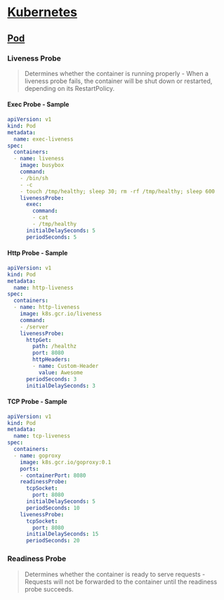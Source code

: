 
# [Kubernetes](../index)

## [Pod](./index)

### Liveness Probe

> Determines whether the container is running properly - When a liveness probe fails, the container will be shut down or restarted, depending on its RestartPolicy.

#### Exec Probe - Sample

```yaml
apiVersion: v1
kind: Pod
metadata:
  name: exec-liveness
spec:
  containers:
  - name: liveness
    image: busybox
    command:
    - /bin/sh
    - -c
    - touch /tmp/healthy; sleep 30; rm -rf /tmp/healthy; sleep 600
    livenessProbe:
      exec:
        command:
        - cat
        - /tmp/healthy
      initialDelaySeconds: 5
      periodSeconds: 5
 ```

#### Http Probe - Sample

```yaml
apiVersion: v1
kind: Pod
metadata:
  name: http-liveness
spec:
  containers:
  - name: http-liveness
    image: k8s.gcr.io/liveness
    command:
    - /server
    livenessProbe:
      httpGet:
        path: /healthz
        port: 8080
        httpHeaders:
        - name: Custom-Header
          value: Awesome
      periodSeconds: 3
      initialDelaySeconds: 3
 ```

#### TCP Probe - Sample

```yaml
apiVersion: v1
kind: Pod
metadata:
  name: tcp-liveness
spec:
  containers:
  - name: goproxy
    image: k8s.gcr.io/goproxy:0.1
    ports:
    - containerPort: 8080
    readinessProbe:
      tcpSocket:
        port: 8080
      initialDelaySeconds: 5
      periodSeconds: 10
    livenessProbe:
      tcpSocket:
        port: 8080
      initialDelaySeconds: 15
      periodSeconds: 20
 ```

### Readiness Probe

> Determines whether the container is ready to serve requests - Requests will not be forwarded to the container until the readiness probe succeeds.
